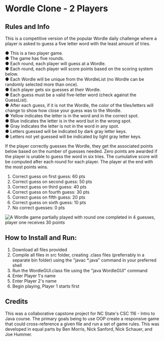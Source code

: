 # Wordle Clone - 2 Players

## Rules and Info
This is a competitive version of the popular Wordle daily challenge where a player is asked to guess a five letter word with the least amount of tries.

● This is a two player game.\
● The game has five rounds.\
● Each round, each player will guess at a Wordle.\
● Each round, each player will score points based on the scoring system below.\
● Each Wordle will be unique from the WordleList (no Wordle can be randomly selected more than once).\
● Each player gets six guesses at their Wordle.\
● Each guess must be a valid five-letter word (check against the GuessList).\
● After each guess, if it is not the Wordle, the color of the tiles/letters will change to show how close your guess was to the Wordle.\
● Yellow indicates the letter is in the word and in the correct spot.\
● Blue indicates the letter is in the word but in the wrong spot.\
● Gray indicates the letter is not in the word in any spot.\
● Letters guessed will be indicated by dark gray letter keys.\
● Letters not yet guessed will be indicated by light gray letter keys.

If the player correctly guesses the Wordle, they get the associated points below based on the number of
guesses needed. Zero points are awarded if the player is unable to guess the word in six tries. The cumulative
score will be computed after each round for each player. The player at the end with the most points wins.
1. Correct guess on first guess: 60 pts
2. Correct guess on second guess: 50 pts
3. Correct guess on third guess: 40 pts
4. Correct guess on fourth guess: 30 pts
5. Correct guess on fifth guess: 20 pts
6. Correct guess on sixth guess: 10 pts
7. No correct guesses: 0 pts

<picture>
 <source media="(prefers-color-scheme: dark)" srcset="https://github.com/jmhummer/WordleClone/lib/media/example_photo.png">
 <source media="(prefers-color-scheme: light)" srcset="https://github.com/jmhummer/WordleClone/lib/media/example_photo.png">
 <img alt="A Wordle game partially played with round one completed in 4 guesses, player one receives 30 points" src="https://github.com/jmhummer/WordleClone/lib/media/example_photo.png">
</picture>

## How to Install and Run:
1. Download all files provided
2. Compile all files in src folder, creating .class files (preferrably in a separate bin folder) using the "javac *.java" command in your preferred shell
3. Run the WordleGUI.class file using the "java WordleGUI" command 
4. Enter Player 1's name
5. Enter Player 2's name
6. Begin playing, Player 1 starts first

## Credits
This was a collaborative capstone project for NC State's CSC 116 - Intro to Java course. The primary goals being to use OOP create a responsive game that could cross-reference a given file and run a set of game rules. This was developed in equal parts by Ben Morris, Nick Sanford, Nick Schauer, and Joe Hummer.